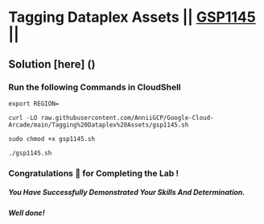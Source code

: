 # Tagging Dataplex Assets || [GSP1145](https://www.cloudskillsboost.google/focuses/62711?parent=catalog) ||

## Solution [here] ()
### Run the following Commands in CloudShell

```
export REGION=
```
```
curl -LO raw.githubusercontent.com/AnniiGCP/Google-Cloud-Arcade/main/Tagging%20Dataplex%20Assets/gsp1145.sh

sudo chmod +x gsp1145.sh

./gsp1145.sh
```

### Congratulations 🎉 for Completing the Lab !

##### *You Have Successfully Demonstrated Your Skills And Determination.*

#### *Well done!*

 

 